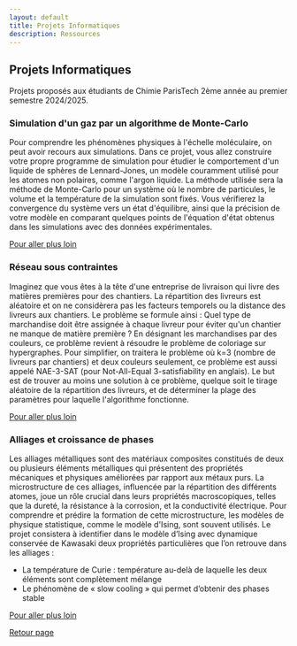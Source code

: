 ```yaml
---
layout: default
title: Projets Informatiques
description: Ressources
---
```


## Projets Informatiques

Projets proposés aux étudiants de Chimie ParisTech 2ème année au  premier semestre 2024/2025.

### Simulation d'un gaz par un algorithme de Monte-Carlo

Pour comprendre les phénomènes physiques à l'échelle moléculaire, on peut avoir recours aux simulations. Dans ce projet, vous allez construire votre propre programme de simulation pour étudier le comportement d'un liquide de sphères de Lennard-Jones, un modèle couramment utilisé pour les atomes non polaires, comme l'argon liquide. La méthode utilisée sera la méthode de Monte-Carlo pour un système où le nombre de particules, le volume et la température de la simulation sont fixés. Vous vérifierez la convergence du système vers un état d'équilibre, ainsi que la précision de votre modèle en comparant quelques points de l'équation d'état obtenus dans les simulations avec des données expérimentales.

[Pour aller plus loin](./simulation_gaz.md)

### Réseau sous contraintes

Imaginez que vous êtes à la tête d'une entreprise de livraison qui livre des matières premières pour des chantiers. La répartition des livreurs est aléatoire et on ne considèrera pas les facteurs temporels ou la distance des livreurs aux chantiers. Le problème se formule ainsi : Quel type de marchandise doit être assignée à chaque livreur pour éviter qu'un chantier ne manque de matière première ? En désignant les marchandises par des couleurs, ce problème revient à résoudre le problème de coloriage sur hypergraphes. Pour simplifier, on traitera le problème où k=3 (nombre de livreurs par chantiers) et deux couleurs seulement, ce problème est aussi appelé NAE-3-SAT (pour Not-All-Equal 3-satisfiability en anglais). Le but est de trouver au moins une solution à ce problème, quelque soit le tirage aléatoire de la répartition des livreurs, et de déterminer la plage des paramètres pour laquelle l'algorithme fonctionne.

[Pour aller plus loin](./allocation_roles_reseau.md)

### Alliages et croissance de phases

Les alliages métalliques sont des matériaux composites constitués de deux ou plusieurs éléments métalliques qui présentent des propriétés mécaniques et physiques améliorées par rapport aux métaux purs. La microstructure de ces alliages, influencée par la répartition des différents atomes, joue un rôle crucial dans leurs propriétés macroscopiques, telles que la dureté, la résistance à la corrosion, et la conductivité électrique. Pour comprendre et prédire la formation de cette microstructure, les modèles de physique statistique, comme le modèle d'Ising, sont souvent utilisés. Le projet consistera à identifier dans le modèle d’Ising avec dynamique conservée de Kawasaki deux propriétés particulières que l’on retrouve dans les alliages :

- La température de Curie : température au-delà de laquelle les deux éléments sont complètement mélange
- Le phénomène de « slow cooling » qui permet d’obtenir des phases stable 

[Pour aller plus loin](./alliage_croissance.md)


[Retour page](../README.md)